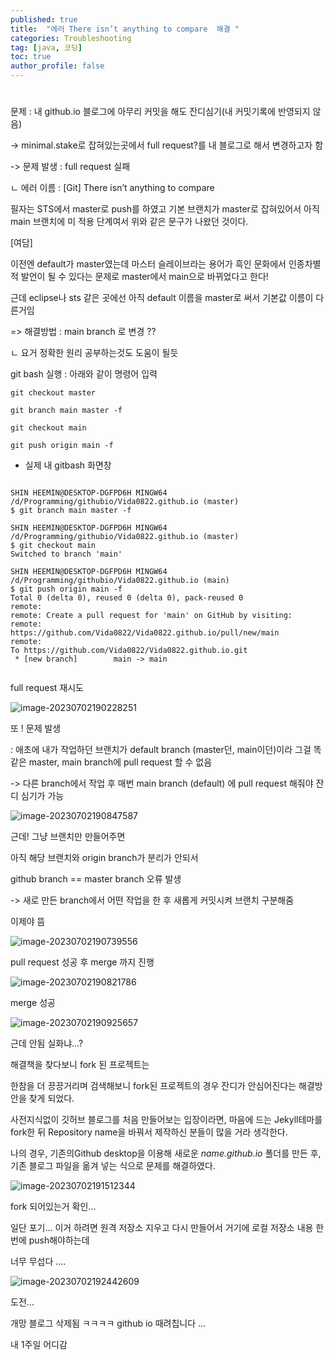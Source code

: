 ```yaml
---
published: true
title:  "에러 There isn’t anything to compare  해결 "
categories: Troubleshooting 
tag: [java, 코딩] 
toc: true
author_profile: false 
---
```

# 

 

문제 : 내 github.io 블로그에 아무리 커밋을 해도 잔디심기(내 커밋기록에 반영되지 않음)

-> minimal.stake로 잡혀있는곳에서 full request?를 내 블로그로 해서 변경하고자 함 

-> 문제 발생 : full request 실패 

 ㄴ  에러 이름 : [Git] There isn’t anything to compare



필자는 STS에서 master로 push를 하였고 기본 브랜치가 master로 잡혀있어서 아직 main 브랜치에 미 적용 단계여서 위와 같은 문구가 나왔던 것이다.

[여담]

이전엔 default가 master였는데 마스터 슬레이브라는 용어가 흑인 문화에서 인종차별적 발언이 될 수 있다는 문제로 master에서 main으로 바뀌었다고 한다!

근데 eclipse나 sts 같은 곳에선 아직 default 이름을 master로 써서 기본값 이름이 다른거임 



=> 해결방법 : main branch 로 변경 ??



ㄴ 요거 정확한 원리 공부하는것도 도움이 될듯 



git bash 실행  : 아래와 같이 명령어 입력 

```git
git checkout master

git branch main master -f

git checkout main

git push origin main -f
```





* 실제 내 gitbash 화면창 

```git

SHIN HEEMIN@DESKTOP-DGFPD6H MINGW64 /d/Programming/githubio/Vida0822.github.io (master)
$ git branch main master -f

SHIN HEEMIN@DESKTOP-DGFPD6H MINGW64 /d/Programming/githubio/Vida0822.github.io (master)
$ git checkout main
Switched to branch 'main'

SHIN HEEMIN@DESKTOP-DGFPD6H MINGW64 /d/Programming/githubio/Vida0822.github.io (main)
$ git push origin main -f
Total 0 (delta 0), reused 0 (delta 0), pack-reused 0
remote:
remote: Create a pull request for 'main' on GitHub by visiting:
remote:      https://github.com/Vida0822/Vida0822.github.io/pull/new/main
remote:
To https://github.com/Vida0822/Vida0822.github.io.git
 * [new branch]        main -> main


```





full request 재시도 

![image-20230702190228251](D:\Programming\githubio\Vida0822.github.io\images\2023-07-02-mastermainbranch\image-20230702190228251.png)

또 ! 문제 발생 

: 애초에 내가 작업하던 브랜치가 default branch (master던, main이던)이라 그걸 똑같은 master, main branch에 pull request 할 수 없음 

-> 다른 branch에서 작업 후 매번 main branch (default) 에 pull request 해줘야 잔디 심기가 가능

![image-20230702190847587](D:\Programming\githubio\Vida0822.github.io\images\2023-07-02-mastermainbranch\image-20230702190847587.png)





근데! 그냥 브랜치만 만들어주면 

아직 해당 브랜치와 origin branch가 분리가 안되서 

github branch == master branch 오류 발생 

-> 새로 만든 branch에서 어떤 작업을 한 후 새롭게 커밋시켜 브랜치 구분해줌 



이제야 뜸 

![image-20230702190739556](D:\Programming\githubio\Vida0822.github.io\images\2023-07-02-mastermainbranch\image-20230702190739556.png)





pull request 성공 후 merge 까지 진행 

![image-20230702190821786](D:\Programming\githubio\Vida0822.github.io\images\2023-07-02-mastermainbranch\image-20230702190821786.png)





merge 성공 

![image-20230702190925657](D:\Programming\githubio\Vida0822.github.io\images\2023-07-02-mastermainbranch\image-20230702190925657.png)



근데 안됨 실화냐...?

해결책을 찾다보니 fork 된 프로젝트는 

한참을 더 끙끙거리며 검색해보니 fork된 프로젝트의 경우 잔디가 안심어진다는 해결방안을 찾게 되었다.

사전지식없이 깃허브 블로그를 처음 만들어보는 입장이라면, 마음에 드는 Jekyll테마를 fork한 뒤 Repository name을 바꿔서 제작하신 분들이 많을 거라 생각한다.

나의 경우, 기존의Github desktop을 이용해 새로운 *name.github.io* 폴더를 만든 후, 기존 블로그 파일을 옮겨 넣는 식으로 문제를 해결하였다.



![image-20230702191512344](D:\Programming\githubio\Vida0822.github.io\images\2023-07-02-mastermainbranch\image-20230702191512344.png)

fork 되어있는거 확인...



일단 포기... 이거 하려면 원격 저장소 지우고 다시 만들어서 거기에 로컬 저장소 내용 한번에 push해야하는데 

너무 무섭다 .... 

![image-20230702192442609](D:\Programming\githubio\Vida0822.github.io\images\2023-07-02-mastermainbranch\image-20230702192442609.png)

도전...



개망 블로그 삭제됨 ㅋㅋㅋㅋ github io 때려칩니다 ...

내 1주일 어디감 
